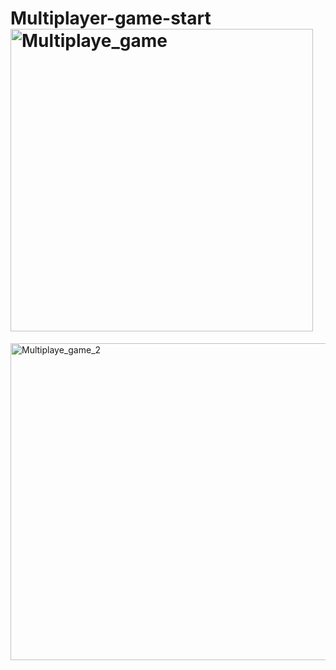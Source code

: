 # Multiplayer-game-start<img width="484" alt="Multiplaye_game" src="https://user-images.githubusercontent.com/74523129/158051935-6e8b20f8-e8c7-46b2-beb2-9f551a98f338.PNG">
<img width="507" alt="Multiplaye_game_2" src="https://user-images.githubusercontent.com/74523129/158051939-4e06e260-bece-4a41-8516-ea361d52646d.PNG">
